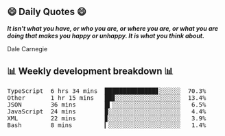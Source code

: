## 😄 Daily Quotes 😄

_**It isn't what you have, or who you are, or where you are, or what you are doing that makes you happy or unhappy. It is what you think about.**_

Dale Carnegie



## 📊 Weekly development breakdown 📊

<pre>TypeScript  6 hrs 34 mins  ██████████████▊░░░░░░  70.3%
Other       1 hr 15 mins   ██▊░░░░░░░░░░░░░░░░░░  13.4%
JSON        36 mins        █▍░░░░░░░░░░░░░░░░░░░   6.5%
JavaScript  24 mins        ▉░░░░░░░░░░░░░░░░░░░░   4.4%
XML         22 mins        ▊░░░░░░░░░░░░░░░░░░░░   3.9%
Bash        8 mins         ▎░░░░░░░░░░░░░░░░░░░░   1.4%</pre>